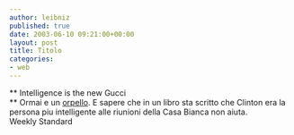 ```yaml
---
author: leibniz
published: true
date: 2003-06-10 09:21:00+00:00
layout: post
title: Titolo
categories:
- web
---
```


 **   Intelligence is the new Gucci   
**   Ormai e un  [ orpello](http://www.weeklystandard.com/Content/Public/Articles/000/000/002/730avutr.asp). E sapere che in un libro sta scritto che Clinton era la persona piu intelligente alle riunioni della Casa Bianca non aiuta.   
Weekly Standard
